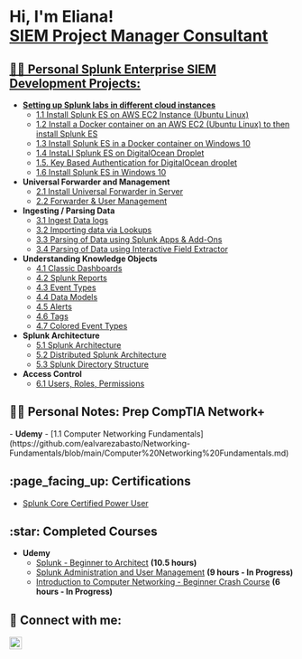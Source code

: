 <h1>Hi, I'm Eliana! <br/><a href="https://github.com/ealvarezabasto">SIEM Project Manager Consultant</a> <a href="https://www.linkedin.com/in/elianaalvarez11/"</a></h1>

<h2>👨‍💻 Personal Splunk Enterprise SIEM Development Projects:</h2>

- <b>Setting up Splunk labs in different cloud instances</b>
  - [1.1 Install Splunk ES on AWS EC2 Instance (Ubuntu Linux)](https://github.com/ealvarezabasto/Splunk-SIEM-Development-Projects/blob/main/1.%20Setting%20up%20labs/1.1%20Install%20Splunk%20ES%20on%20AWS%20EC2%20Instance.md)
  - [1.2 Install a Docker container on an AWS EC2 (Ubuntu Linux) to then install Splunk ES](https://github.com/ealvarezabasto/Splunk-SIEM-Development-Projects/blob/main/1.%20Setting%20up%20labs/1.2.%20Installing%20Docker%20in%20AWS%20EC2.md)
  - [1.3 Install Splunk ES in a Docker container on Windows 10](https://github.com/ealvarezabasto/Splunk-SIEM-Development-Projects/blob/main/1.%20Setting%20up%20labs/1.3.%20install%20Splunk%20in%20a%20Docker%20container%20on%20Windows%2010.md)
  - [1.4 InstaLl Splunk ES on DigitalOcean Droplet](https://github.com/ealvarezabasto/Splunk-SIEM-Development-Projects/blob/main/1.%20Setting%20up%20labs/1.4.%20Install%20Splunk%20ES%20on%20DigitalOcean%20Droplet.md)
  - [1.5. Key Based Authentication for DigitalOcean droplet](https://github.com/ealvarezabasto/Splunk-SIEM-Development-Projects/blob/main/1.%20Setting%20up%20labs/1.5.%20Key%20Based%20Authentication%20for%20DigitalOcean%20droplet.md)
  - [1.6 Install Splunk ES in Windows 10](https://github.com/ealvarezabasto/Splunk-SIEM-Development-Projects/blob/main/1.%20Setting%20up%20labs/1.6%20Install%20Splunk%20in%20Windows%2010.md)
- <b>Universal Forwarder and Management</b>
  - [2.1 Install Universal Forwarder in Server](https://github.com/ealvarezabasto/Splunk-SIEM-Development-Projects/blob/main/2.%20Universal%20Forwarder/2.1%20Install%20Universal%20Forwarder%20in%20Server.md)
  - [2.2 Forwarder & User Management](https://github.com/ealvarezabasto/Splunk-SIEM-Development-Projects/blob/main/2.%20Universal%20Forwarder/2.2%20Forwarder%20%26%20User%20Management.md)
- <b>Ingesting / Parsing Data</b>
  - [3.1 Ingest Data logs](https://github.com/ealvarezabasto/Splunk-SIEM-Development-Projects/blob/main/3.%20Data%20Ingestion%20and%20Parsing/3.1%20Ingest%20Data%20logs.md)
  - [3.2 Importing data via Lookups](https://github.com/ealvarezabasto/Splunk-SIEM-Development-Projects/blob/main/3.%20Data%20Ingestion%20and%20Parsing/3.2%20Importing%20data%20via%20Lookups.md)
  - [3.3 Parsing of Data using Splunk Apps & Add-Ons](https://github.com/ealvarezabasto/Splunk-SIEM-Development-Projects/blob/main/3.%20Data%20Ingestion%20and%20Parsing/3.3%20Parsing%20of%20Data%20using%20Splunk%20Apps%20%26%20Add-Ons.md)
  - [3.4 Parsing of Data using Interactive Field Extractor](https://github.com/ealvarezabasto/Splunk-SIEM-Development-Projects/blob/main/3.%20Data%20Ingestion%20and%20Parsing/3.4%20Parsing%20of%20Data%20using%20Interactive%20Field%20Extractor.md)
- <b>Understanding Knowledge Objects</b>
  - [4.1 Classic Dashboards](https://github.com/ealvarezabasto/Splunk-SIEM-Development-Projects/blob/main/4.%20Knowledge%20Objects/Dashboard/4.1%20Classic%20Dashboards.md)
  - [4.2 Splunk Reports](https://github.com/ealvarezabasto/Splunk-SIEM-Development-Projects/blob/main/4.%20Knowledge%20Objects/4.2%20Splunk%20Reports.md)
  - [4.3 Event Types](https://github.com/ealvarezabasto/Splunk-SIEM-Development-Projects/blob/main/4.%20Knowledge%20Objects/4.3%20Event%20Types.md)
  - [4.4 Data Models](https://github.com/ealvarezabasto/Splunk-SIEM-Development-Projects/blob/main/4.%20Knowledge%20Objects/4.4%20Data%20Models.md)
  - [4.5 Alerts](https://github.com/ealvarezabasto/Splunk-SIEM-Development-Projects/blob/main/4.%20Knowledge%20Objects/4.5%20Alerts.md)
  - [4.6 Tags](https://github.com/ealvarezabasto/Splunk-SIEM-Development-Projects/blob/main/4.%20Knowledge%20Objects/4.6%20Tags.md)
  - [4.7 Colored Event Types](https://github.com/ealvarezabasto/Splunk-SIEM-Development-Projects/blob/main/4.%20Knowledge%20Objects/4.7%20Colored%20Event%20Types.md)
- <b>Splunk Architecture</b>
  - [5.1 Splunk Architecture](https://github.com/ealvarezabasto/Splunk-SIEM-Development-Projects/blob/main/5.%20Architecture/5.1%20Splunk%20Architecture.md)
  - [5.2 Distributed Splunk Architecture](https://github.com/ealvarezabasto/Splunk-SIEM-Development-Projects/blob/main/5.%20Architecture/5.2%20Distributed%20Splunk%20Architecture.md)
  - [5.3 Splunk Directory Structure](https://github.com/ealvarezabasto/Splunk-SIEM-Development-Projects/blob/main/5.%20Architecture/5.3.%20Splunk%20Directory%20Structure..md)
- <b>Access Control</b>
  - [6.1 Users, Roles, Permissions](https://github.com/ealvarezabasto/Splunk-SIEM-Development-Projects/blob/main/6.%20User%20Access%20and%20Authentication/6.1%20Access%20Control.md)

<h2>👨‍💻 Personal Notes: Prep CompTIA Network+</h2>
- <b>Udemy</b>
  - [1.1 Computer Networking Fundamentals](https://github.com/ealvarezabasto/Networking-Fundamentals/blob/main/Computer%20Networking%20Fundamentals.md)

<h2> :page_facing_up: Certifications</h2>

- [Splunk Core Certified Power User](https://www.credly.com/badges/3643f246-3492-49b2-8bd9-aa4d47fa95e4/linked_in_profile)

<h2> :star: Completed Courses</h2>

- <b>Udemy</b>
  - [Splunk - Beginner to Architect](https://www.udemy.com/certificate/UC-21baa65d-4622-4c68-81a6-b291c5967442/) <b>(10.5 hours)</b>
  - <a href="https://www.coursera.org/learn/splunk-administration-and-advanced-topics/home/module/1">Splunk Administration and User Management</a> <b>(9 hours - In Progress)</b>
  - <a href="https://eylearning.udemy.com/course/networkingbasics/learn/quiz/5868272#overview">Introduction to Computer Networking - Beginner Crash Course</a> <b>(6 hours - In Progress)</b>
  

<h2> 🤳 Connect with me:</h2>

[<img align="left" alt="JoshMadakor | LinkedIn" width="22px" src="https://cdn.jsdelivr.net/npm/simple-icons@v3/icons/linkedin.svg" />][linkedin]

[linkedin]: https://www.linkedin.com/in/elianaalvarez11/

